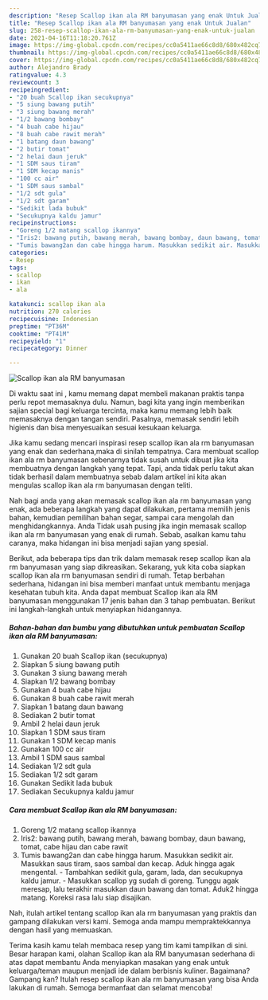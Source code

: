 ```yaml
---
description: "Resep Scallop ikan ala RM banyumasan yang enak Untuk Jualan"
title: "Resep Scallop ikan ala RM banyumasan yang enak Untuk Jualan"
slug: 258-resep-scallop-ikan-ala-rm-banyumasan-yang-enak-untuk-jualan
date: 2021-04-16T11:18:20.761Z
image: https://img-global.cpcdn.com/recipes/cc0a5411ae66c8d8/680x482cq70/scallop-ikan-ala-rm-banyumasan-foto-resep-utama.jpg
thumbnail: https://img-global.cpcdn.com/recipes/cc0a5411ae66c8d8/680x482cq70/scallop-ikan-ala-rm-banyumasan-foto-resep-utama.jpg
cover: https://img-global.cpcdn.com/recipes/cc0a5411ae66c8d8/680x482cq70/scallop-ikan-ala-rm-banyumasan-foto-resep-utama.jpg
author: Alejandro Brady
ratingvalue: 4.3
reviewcount: 3
recipeingredient:
- "20 buah Scallop ikan secukupnya"
- "5 siung bawang putih"
- "3 siung bawang merah"
- "1/2 bawang bombay"
- "4 buah cabe hijau"
- "8 buah cabe rawit merah"
- "1 batang daun bawang"
- "2 butir tomat"
- "2 helai daun jeruk"
- "1 SDM saus tiram"
- "1 SDM kecap manis"
- "100 cc air"
- "1 SDM saus sambal"
- "1/2 sdt gula"
- "1/2 sdt garam"
- "Sedikit lada bubuk"
- "Secukupnya kaldu jamur"
recipeinstructions:
- "Goreng 1/2 matang scallop ikannya"
- "Iris2: bawang putih, bawang merah, bawang bombay, daun bawang, tomat, cabe hijau dan cabe rawit"
- "Tumis bawang2an dan cabe hingga harum. Masukkan sedikit air. Masukkan saus tiram, saos sambal dan kecap. Aduk hingga agak mengental. Tambahkan sedikit gula, garam, lada, dan secukupnya kaldu jamur. Masukkan scallop yg sudah di goreng. Tunggu agak meresap, lalu terakhir masukkan daun bawang dan tomat. Aduk2 hingga matang. Koreksi rasa lalu siap disajikan."
categories:
- Resep
tags:
- scallop
- ikan
- ala

katakunci: scallop ikan ala 
nutrition: 270 calories
recipecuisine: Indonesian
preptime: "PT36M"
cooktime: "PT41M"
recipeyield: "1"
recipecategory: Dinner

---
```



![Scallop ikan ala RM banyumasan](https://img-global.cpcdn.com/recipes/cc0a5411ae66c8d8/680x482cq70/scallop-ikan-ala-rm-banyumasan-foto-resep-utama.jpg)

Di waktu  saat ini , kamu memang dapat membeli makanan praktis tanpa perlu repot memasaknya dulu. Namun, bagi kita yang ingin memberikan sajian special bagi keluarga tercinta, maka kamu memang lebih baik memasaknya dengan tangan sendiri. Pasalnya, memasak sendiri lebih higienis dan bisa menyesuaikan sesuai kesukaan keluarga.

Jika kamu sedang mencari inspirasi resep scallop ikan ala rm banyumasan yang enak dan sederhana,maka di sinilah tempatnya. Cara membuat scallop ikan ala rm banyumasan  sebenarnya tidak susah untuk dibuat jika kita membuatnya dengan langkah yang tepat. Tapi, anda tidak perlu takut akan tidak berhasil dalam membuatnya 
sebab dalam artikel ini kita akan mengulas scallop ikan ala rm banyumasan dengan teliti.  



Nah bagi anda yang akan memasak scallop ikan ala rm banyumasan yang enak, ada beberapa langkah yang dapat dilakukan, pertama memilih jenis bahan, kemudian pemilihan bahan segar, sampai cara mengolah dan menghidangkannya. Anda Tidak usah pusing jika ingin memasak scallop ikan ala rm banyumasan yang enak di rumah. Sebab, asalkan kamu  tahu caranya, maka hidangan ini bisa menjadi sajian yang spesial.

Berikut, ada beberapa tips dan trik dalam memasak resep scallop ikan ala rm banyumasan yang siap dikreasikan. Sekarang, yuk kita coba siapkan scallop ikan ala rm banyumasan sendiri di rumah. Tetap berbahan sederhana, hidangan ini bisa memberi manfaat untuk membantu menjaga kesehatan tubuh kita. Anda dapat membuat Scallop ikan ala RM banyumasan menggunakan 17 jenis bahan dan 3 tahap pembuatan. Berikut ini langkah-langkah untuk menyiapkan hidangannya.

<!--inarticleads1-->

##### Bahan-bahan dan bumbu yang dibutuhkan untuk pembuatan Scallop ikan ala RM banyumasan:

1. Gunakan 20 buah Scallop ikan (secukupnya)
1. Siapkan 5 siung bawang putih
1. Gunakan 3 siung bawang merah
1. Siapkan 1/2 bawang bombay
1. Gunakan 4 buah cabe hijau
1. Gunakan 8 buah cabe rawit merah
1. Siapkan 1 batang daun bawang
1. Sediakan 2 butir tomat
1. Ambil 2 helai daun jeruk
1. Siapkan 1 SDM saus tiram
1. Gunakan 1 SDM kecap manis
1. Gunakan 100 cc air
1. Ambil 1 SDM saus sambal
1. Sediakan 1/2 sdt gula
1. Sediakan 1/2 sdt garam
1. Gunakan Sedikit lada bubuk
1. Sediakan Secukupnya kaldu jamur




<!--inarticleads2-->

##### Cara membuat Scallop ikan ala RM banyumasan:

1. Goreng 1/2 matang scallop ikannya
1. Iris2: bawang putih, bawang merah, bawang bombay, daun bawang, tomat, cabe hijau dan cabe rawit
1. Tumis bawang2an dan cabe hingga harum. Masukkan sedikit air. Masukkan saus tiram, saos sambal dan kecap. Aduk hingga agak mengental. - Tambahkan sedikit gula, garam, lada, dan secukupnya kaldu jamur. - Masukkan scallop yg sudah di goreng. Tunggu agak meresap, lalu terakhir masukkan daun bawang dan tomat. Aduk2 hingga matang. Koreksi rasa lalu siap disajikan.




Nah, itulah artikel tentang  scallop ikan ala rm banyumasan  yang praktis dan gampang dilakukan versi kami. Semoga anda mampu mempraktekkannya dengan hasil yang memuaskan. 

Terima kasih kamu telah membaca resep yang tim kami tampilkan di sini. Besar harapan kami, olahan  Scallop ikan ala RM banyumasan sederhana di atas dapat membantu Anda menyiapkan masakan yang enak untuk keluarga/teman maupun menjadi ide dalam berbisnis kuliner. Bagaimana? Gampang kan? Itulah resep scallop ikan ala rm banyumasan yang bisa Anda lakukan di rumah. Semoga bermanfaat dan selamat mencoba!

